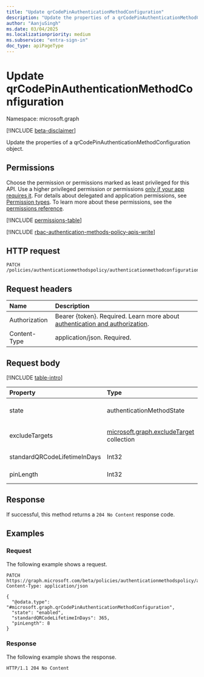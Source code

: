 ```yaml
---
title: "Update qrCodePinAuthenticationMethodConfiguration"
description: "Update the properties of a qrCodePinAuthenticationMethodConfiguration object."
author: "AanjuSingh"
ms.date: 03/04/2025
ms.localizationpriority: medium
ms.subservice: "entra-sign-in"
doc_type: apiPageType
---
```


# Update qrCodePinAuthenticationMethodConfiguration

Namespace: microsoft.graph

[!INCLUDE [beta-disclaimer](../../includes/beta-disclaimer.md)]

Update the properties of a qrCodePinAuthenticationMethodConfiguration object.

## Permissions

Choose the permission or permissions marked as least privileged for this API. Use a higher privileged permission or permissions [only if your app requires it](/graph/permissions-overview#best-practices-for-using-microsoft-graph-permissions). For details about delegated and application permissions, see [Permission types](/graph/permissions-overview#permission-types). To learn more about these permissions, see the [permissions reference](/graph/permissions-reference).

<!-- {
  "blockType": "permissions",
  "name": "qrcodepinauthenticationmethodconfiguration-update-permissions"
}
-->
[!INCLUDE [permissions-table](../includes/permissions/qrcodepinauthenticationmethodconfiguration-update-permissions.md)]

[!INCLUDE [rbac-authentication-methods-policy-apis-write](../includes/rbac-for-apis/rbac-authentication-methods-policy-apis-write.md)]

## HTTP request

<!-- {
  "blockType": "ignored"
}
-->
``` http
PATCH /policies/authenticationmethodspolicy/authenticationmethodconfigurations/qrcodepin
```

## Request headers

|Name|Description|
|:---|:---|
|Authorization|Bearer {token}. Required. Learn more about [authentication and authorization](/graph/auth/auth-concepts).|
|Content-Type|application/json. Required.|

## Request body

[!INCLUDE [table-intro](../../includes/update-property-table-intro.md)]


|Property|Type|Description|
|:---|:---|:---|
|state|authenticationMethodState| Whether the policy is enabled or disabled. Inherited from [microsoft.authMethodPolicy.authenticationMethodConfiguration](../resources/authenticationmethodconfiguration.md). The possible values are: `enabled`, `disabled`.|
|excludeTargets|[microsoft.graph.excludeTarget](../resources/excludetarget.md) collection|Users or groups excluded from using the QR code authentication method by policy. Inherited from [microsoft.authMethodPolicy.authenticationMethodConfiguration](../resources/authenticationmethodconfiguration.md).|
|standardQRCodeLifetimeInDays|Int32|Configured lifetime of standard QR code for all enabled users. Default is 365 days and maximum allowed lifetime is 395 days.|
|pinLength|Int32|Default and minimum length is 8 digit. Max. allowed is up to 20 digits.|

## Response

If successful, this method returns a `204 No Content` response code.

## Examples

### Request

The following example shows a request.
<!-- {
  "blockType": "request",
  "name": "update_qrcodepinauthenticationmethodconfiguration",
  "@odata.type": "microsoft.graph.qrCodePinAuthenticationMethodConfiguration",
  "baseType": "microsoft.graph.authenticationMethodConfiguration",
}
-->
``` http
PATCH https://graph.microsoft.com/beta/policies/authenticationmethodspolicy/authenticationmethodconfigurations/qrcodepin
Content-Type: application/json

{
  "@odata.type": "#microsoft.graph.qrCodePinAuthenticationMethodConfiguration",
  "state": "enabled",
  "standardQRCodeLifetimeInDays": 365,
  "pinLength": 8
}
```


### Response

The following example shows the response.
<!-- {
  "blockType": "response",
  "truncated": true
}
-->
``` http
HTTP/1.1 204 No Content
```
